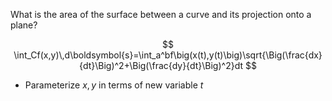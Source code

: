 What is the area of the surface between a curve and its projection onto a plane?

$$
\int_Cf(x,y)\,d\boldsymbol{s}=\int_a^bf\big(x(t),y(t)\big)\sqrt{\Big(\frac{dx}{dt}\Big)^2+\Big(\frac{dy}{dt}\Big)^2}dt
$$

- Parameterize $x,y$ in terms of new variable $t$